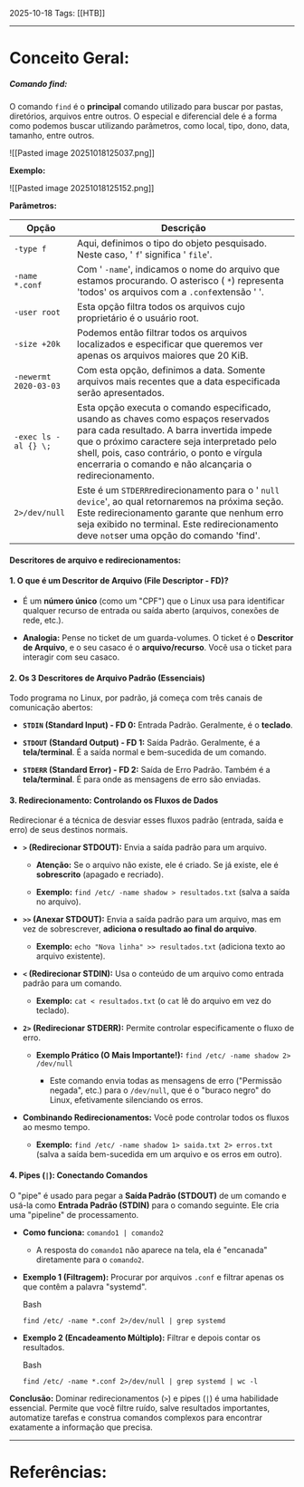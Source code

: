 2025-10-18
Tags: [[HTB]]

----
# Conceito Geral:

##### **Comando find:**

O comando ``find`` é o **principal** comando utilizado para buscar por pastas, diretórios, arquivos entre outros. O especial e diferencial dele é a forma como podemos buscar utilizando parâmetros, como local, tipo, dono, data, tamanho, entre outros.

![[Pasted image 20251018125037.png]]

**Exemplo:**

![[Pasted image 20251018125152.png]]

**Parâmetros:**

| **Opção**             | **Descrição**                                                                                                                                                                                                                                                                             |
| --------------------- | ----------------------------------------------------------------------------------------------------------------------------------------------------------------------------------------------------------------------------------------------------------------------------------------- |
| `-type f`             | Aqui, definimos o tipo do objeto pesquisado. Neste caso, ' `f`' significa ' `file`'.                                                                                                                                                                                                      |
| `-name *.conf`        | Com ' `-name`', indicamos o nome do arquivo que estamos procurando. O asterisco ( `*`) representa 'todos' os arquivos com a `.conf`extensão ' '.                                                                                                                                          |
| `-user root`          | Esta opção filtra todos os arquivos cujo proprietário é o usuário root.                                                                                                                                                                                                                   |
| `-size +20k`          | Podemos então filtrar todos os arquivos localizados e especificar que queremos ver apenas os arquivos maiores que 20 KiB.                                                                                                                                                                 |
| `-newermt 2020-03-03` | Com esta opção, definimos a data. Somente arquivos mais recentes que a data especificada serão apresentados.                                                                                                                                                                              |
| `-exec ls -al {} \;`  | Esta opção executa o comando especificado, usando as chaves como espaços reservados para cada resultado. A barra invertida impede que o próximo caractere seja interpretado pelo shell, pois, caso contrário, o ponto e vírgula encerraria o comando e não alcançaria o redirecionamento. |
| `2>/dev/null`         | Este é um `STDERR`redirecionamento para o ' `null device`', ao qual retornaremos na próxima seção. Este redirecionamento garante que nenhum erro seja exibido no terminal. Este redirecionamento deve `not`ser uma opção do comando 'find'.                                               |

#### **Descritores de arquivo e redirecionamentos:**

#### **1. O que é um Descritor de Arquivo (File Descriptor - FD)?**

- É um **número único** (como um "CPF") que o Linux usa para identificar qualquer recurso de entrada ou saída aberto (arquivos, conexões de rede, etc.).
    
- **Analogia:** Pense no ticket de um guarda-volumes. O ticket é o **Descritor de Arquivo**, e o seu casaco é o **arquivo/recurso**. Você usa o ticket para interagir com seu casaco.
    

#### **2. Os 3 Descritores de Arquivo Padrão (Essenciais)**

Todo programa no Linux, por padrão, já começa com três canais de comunicação abertos:

- **`STDIN` (Standard Input) - FD 0:** Entrada Padrão. Geralmente, é o **teclado**.
    
- **`STDOUT` (Standard Output) - FD 1:** Saída Padrão. Geralmente, é a **tela/terminal**. É a saída normal e bem-sucedida de um comando.
    
- **`STDERR` (Standard Error) - FD 2:** Saída de Erro Padrão. Também é a **tela/terminal**. É para onde as mensagens de erro são enviadas.
    

#### **3. Redirecionamento: Controlando os Fluxos de Dados**

Redirecionar é a técnica de desviar esses fluxos padrão (entrada, saída e erro) de seus destinos normais.

- **`>` (Redirecionar STDOUT):** Envia a saída padrão para um arquivo.
    
    - **Atenção:** Se o arquivo não existe, ele é criado. Se já existe, ele é **sobrescrito** (apagado e recriado).
        
    - **Exemplo:** `find /etc/ -name shadow > resultados.txt` (salva a saída no arquivo).
        
- **`>>` (Anexar STDOUT):** Envia a saída padrão para um arquivo, mas em vez de sobrescrever, **adiciona o resultado ao final do arquivo**.
    
    - **Exemplo:** `echo "Nova linha" >> resultados.txt` (adiciona texto ao arquivo existente).
        
- **`<` (Redirecionar STDIN):** Usa o conteúdo de um arquivo como entrada padrão para um comando.
    
    - **Exemplo:** `cat < resultados.txt` (o `cat` lê do arquivo em vez do teclado).
        
- **`2>` (Redirecionar STDERR):** Permite controlar especificamente o fluxo de erro.
    
    - **Exemplo Prático (O Mais Importante!):** `find /etc/ -name shadow 2> /dev/null`
        
        - Este comando envia todas as mensagens de erro ("Permissão negada", etc.) para o `/dev/null`, que é o "buraco negro" do Linux, efetivamente silenciando os erros.
            
- **Combinando Redirecionamentos:** Você pode controlar todos os fluxos ao mesmo tempo.
    
    - **Exemplo:** `find /etc/ -name shadow 1> saida.txt 2> erros.txt` (salva a saída bem-sucedida em um arquivo e os erros em outro).
        

#### **4. Pipes (`|`): Conectando Comandos**

O "pipe" é usado para pegar a **Saída Padrão (STDOUT)** de um comando e usá-la como **Entrada Padrão (STDIN)** para o comando seguinte. Ele cria uma "pipeline" de processamento.

- **Como funciona:** `comando1 | comando2`
    
    - A resposta do `comando1` não aparece na tela, ela é "encanada" diretamente para o `comando2`.
        
- **Exemplo 1 (Filtragem):** Procurar por arquivos `.conf` e filtrar apenas os que contêm a palavra "systemd".
    
    Bash
    
    ```
    find /etc/ -name *.conf 2>/dev/null | grep systemd
    ```
    
- **Exemplo 2 (Encadeamento Múltiplo):** Filtrar e depois contar os resultados.
    
    Bash
    
    ```
    find /etc/ -name *.conf 2>/dev/null | grep systemd | wc -l
    ```
    

**Conclusão:** Dominar redirecionamentos (`>`) e pipes (`|`) é uma habilidade essencial. Permite que você filtre ruído, salve resultados importantes, automatize tarefas e construa comandos complexos para encontrar exatamente a informação que precisa.




-----
# Referências:

